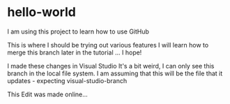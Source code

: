 # hello-world
I am using this project to learn how to use GitHub

This is where I should be trying out various features
I will learn how to merge this branch later in the tutorial ... I hope!

I made these changes in Visual Studio
It's a bit weird, I can only see this branch in the local file system.
I am assuming that this will be the file that it updates - expecting visual-studio-branch

This Edit was made online...
